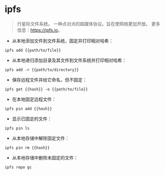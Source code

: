 # ipfs

> 行星际文件系统。
> 一种点对点的超媒体协议。旨在使网络更加开放。
> 更多信息：<https://ipfs.io>。

- 从本地添加文件到文件系统，固定并打印相对哈希：

`ipfs add {{path/to/file}}`

- 从本地递归添加目录及其文件到文件系统并打印相对哈希：

`ipfs add -r {{path/to/directory}}`

- 保存远程文件并给它命名，但不固定：

`ipfs get {{hash}} -o {{path/to/file}}`

- 在本地固定远程文件：

`ipfs pin add {{hash}}`

- 显示已固定的文件：

`ipfs pin ls`

- 从本地存储中解除固定文件：

`ipfs pin rm {{hash}}`

- 从本地存储中删除未固定的文件：

`ipfs repo gc`
